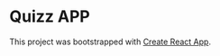 # Quizz APP

This project was bootstrapped with [Create React App](https://github.com/facebook/create-react-app).

